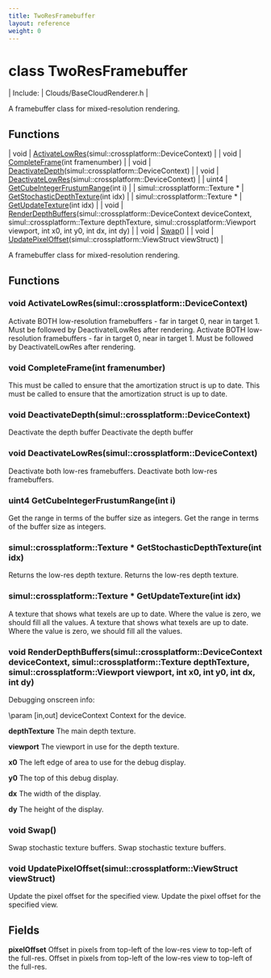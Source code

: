 ```yaml
---
title: TwoResFramebuffer
layout: reference
weight: 0
---
```

class TwoResFramebuffer
===

| Include: | Clouds/BaseCloudRenderer.h |

A framebuffer class for mixed-resolution rendering.


Functions
---

| void | [ActivateLowRes](#ActivateLowRes)(simul::crossplatform::DeviceContext) |
| void | [CompleteFrame](#CompleteFrame)(int framenumber) |
| void | [DeactivateDepth](#DeactivateDepth)(simul::crossplatform::DeviceContext) |
| void | [DeactivateLowRes](#DeactivateLowRes)(simul::crossplatform::DeviceContext) |
| uint4 | [GetCubeIntegerFrustumRange](#GetCubeIntegerFrustumRange)(int i) |
| simul::crossplatform::Texture * | [GetStochasticDepthTexture](#GetStochasticDepthTexture)(int idx) |
| simul::crossplatform::Texture * | [GetUpdateTexture](#GetUpdateTexture)(int idx) |
| void | [RenderDepthBuffers](#RenderDepthBuffers)(simul::crossplatform::DeviceContext deviceContext, simul::crossplatform::Texture depthTexture, simul::crossplatform::Viewport viewport, int x0, int y0, int dx, int dy) |
| void | [Swap](#Swap)() |
| void | [UpdatePixelOffset](#UpdatePixelOffset)(simul::crossplatform::ViewStruct viewStruct) |

A framebuffer class for mixed-resolution rendering.
  


Functions
---

### <a name="ActivateLowRes"/>void ActivateLowRes(simul::crossplatform::DeviceContext)
Activate BOTH low-resolution framebuffers - far in target 0, near in target 1. Must be followed by DeactivatelLowRes after rendering.
Activate BOTH low-resolution framebuffers - far in target 0, near in target 1. Must be followed by DeactivatelLowRes after rendering.

### <a name="CompleteFrame"/>void CompleteFrame(int framenumber)
This must be called to ensure that the amortization struct is up to date.
This must be called to ensure that the amortization struct is up to date.

### <a name="DeactivateDepth"/>void DeactivateDepth(simul::crossplatform::DeviceContext)
Deactivate the depth buffer
Deactivate the depth buffer

### <a name="DeactivateLowRes"/>void DeactivateLowRes(simul::crossplatform::DeviceContext)
Deactivate both low-res framebuffers.
Deactivate both low-res framebuffers.

### <a name="GetCubeIntegerFrustumRange"/>uint4 GetCubeIntegerFrustumRange(int i)
Get the range in terms of the buffer size as integers.
Get the range in terms of the buffer size as integers.

### <a name="GetStochasticDepthTexture"/>simul::crossplatform::Texture * GetStochasticDepthTexture(int idx)
Returns the low-res depth texture.
Returns	the low-res depth texture.

### <a name="GetUpdateTexture"/>simul::crossplatform::Texture * GetUpdateTexture(int idx)
A texture that shows what texels are up to date. Where the value is zero, we should fill all the values.
A texture that shows what texels are up to date. Where the value is zero, we should fill all the values.

### <a name="RenderDepthBuffers"/>void RenderDepthBuffers(simul::crossplatform::DeviceContext deviceContext, simul::crossplatform::Texture depthTexture, simul::crossplatform::Viewport viewport, int x0, int y0, int dx, int dy)
Debugging onscreen info:

\param [in,out] deviceContext   Context for the device.

**depthTexture**                    The main depth texture.

**viewport**                                The viewport in use for the depth texture.

**x0**                                              The left edge of area to use for the debug display.

**y0**                                              The top of this debug display.

**dx**                                              The width of the display.

**dy**                                              The height of the display.

### <a name="Swap"/>void Swap()
Swap stochastic texture buffers.
Swap stochastic texture buffers.

### <a name="UpdatePixelOffset"/>void UpdatePixelOffset(simul::crossplatform::ViewStruct viewStruct)
Update the pixel offset for the specified view.
Update the pixel offset for the specified view.

Fields
---

**pixelOffset** Offset in pixels from top-left of the low-res view to top-left of the full-res. Offset in pixels from top-left of the low-res view to top-left of the full-res.
